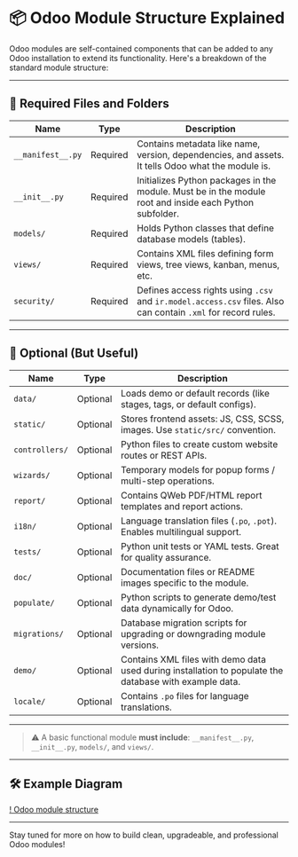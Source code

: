 # 📦 Odoo Module Structure Explained

Odoo modules are self-contained components that can be added to any Odoo installation to extend its functionality. Here's a breakdown of the standard module structure:

---

## 📁 Required Files and Folders

| Name              | Type     | Description |
|-------------------|----------|-------------|
| `__manifest__.py` | Required | Contains metadata like name, version, dependencies, and assets. It tells Odoo what the module is. |
| `__init__.py`     | Required | Initializes Python packages in the module. Must be in the module root and inside each Python subfolder. |
| `models/`         | Required | Holds Python classes that define database models (tables). |
| `views/`          | Required | Contains XML files defining form views, tree views, kanban, menus, etc. |
| `security/`       | Required | Defines access rights using `.csv` and `ir.model.access.csv` files. Also can contain `.xml` for record rules. |

---

## 🧩 Optional (But Useful)

| Name              | Type     | Description |
|-------------------|----------|-------------|
| `data/`           | Optional | Loads demo or default records (like stages, tags, or default configs). |
| `static/`         | Optional | Stores frontend assets: JS, CSS, SCSS, images. Use `static/src/` convention. |
| `controllers/`    | Optional | Python files to create custom website routes or REST APIs. |
| `wizards/`        | Optional | Temporary models for popup forms / multi-step operations. |
| `report/`         | Optional | Contains QWeb PDF/HTML report templates and report actions. |
| `i18n/`           | Optional | Language translation files (`.po`, `.pot`). Enables multilingual support. |
| `tests/`          | Optional | Python unit tests or YAML tests. Great for quality assurance. |
| `doc/`            | Optional | Documentation files or README images specific to the module. |
| `populate/`       | Optional | Python scripts to generate demo/test data dynamically for Odoo. |
| `migrations/`     | Optional | Database migration scripts for upgrading or downgrading module versions. |
| `demo/`           | Optional | Contains XML files with demo data used during installation to populate the database with example data. |
| `locale/`         | Optional | Contains `.po` files for language translations. |

---

> ⚠️ A basic functional module **must include**: `__manifest__.py`, `__init__.py`, `models/`, and `views/`.

---

## 🛠️ Example Diagram
[! Odoo module structure](./images/odoo%20module%20structure.jpg)

---

Stay tuned for more on how to build clean, upgradeable, and professional Odoo modules!
